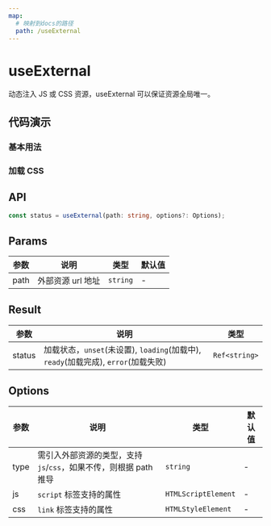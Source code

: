 ```yaml
---
map:
  # 映射到docs的路径
  path: /useExternal
---
```


# useExternal

动态注入 JS 或 CSS 资源，useExternal 可以保证资源全局唯一。

## 代码演示

### 基本用法

<demo src="./demo/demo.vue"
  language="vue"
  title="动态加载js"
  desc="加载 js 文件,引入 axios"> </demo>

### 加载 CSS

<demo src="./demo/demo1.vue"
  language="vue"
  title="动态加载样式"
  desc="加载 css 文件"> </demo>

## API

```typescript
const status = useExternal(path: string, options?: Options);
```

## Params

| 参数 | 说明              | 类型     | 默认值 |
| ---- | ----------------- | -------- | ------ |
| path | 外部资源 url 地址 | `string` | -      |

## Result

| 参数 | 说明 | 类型 |
| --- | --- | --- |
| status | 加载状态，`unset`(未设置), `loading`(加载中), `ready`(加载完成), `error`(加载失败) | `Ref<string>` |

## Options

| 参数 | 说明 | 类型 | 默认值 |
| --- | --- | --- | --- |
| type | 需引入外部资源的类型，支持 `js`/`css`，如果不传，则根据 path 推导 | `string` | - |
| js | `script` 标签支持的属性 | `HTMLScriptElement` | - |
| css | `link` 标签支持的属性 | `HTMLStyleElement` | - |

